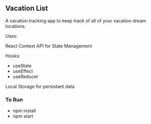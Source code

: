 ## Vacation List

A vacation tracking app to keep track of all of your vacation dream locations.

Uses:

React Context API for State Management

Hooks:
  - useState
  - useEffect
  - useReducer

Local Storage for persistant data


### To Run

- npm install
- npm start


